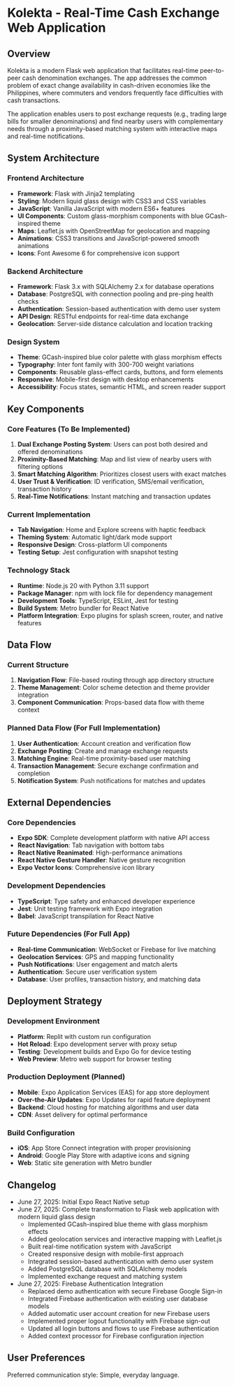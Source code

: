 # Kolekta - Real-Time Cash Exchange Web Application

## Overview

Kolekta is a modern Flask web application that facilitates real-time peer-to-peer cash denomination exchanges. The app addresses the common problem of exact change availability in cash-driven economies like the Philippines, where commuters and vendors frequently face difficulties with cash transactions.

The application enables users to post exchange requests (e.g., trading large bills for smaller denominations) and find nearby users with complementary needs through a proximity-based matching system with interactive maps and real-time notifications.

## System Architecture

### Frontend Architecture
- **Framework**: Flask with Jinja2 templating
- **Styling**: Modern liquid glass design with CSS3 and CSS variables
- **JavaScript**: Vanilla JavaScript with modern ES6+ features
- **UI Components**: Custom glass-morphism components with blue GCash-inspired theme
- **Maps**: Leaflet.js with OpenStreetMap for geolocation and mapping
- **Animations**: CSS3 transitions and JavaScript-powered smooth animations
- **Icons**: Font Awesome 6 for comprehensive icon support

### Backend Architecture
- **Framework**: Flask 3.x with SQLAlchemy 2.x for database operations
- **Database**: PostgreSQL with connection pooling and pre-ping health checks
- **Authentication**: Session-based authentication with demo user system
- **API Design**: RESTful endpoints for real-time data exchange
- **Geolocation**: Server-side distance calculation and location tracking

### Design System
- **Theme**: GCash-inspired blue color palette with glass morphism effects
- **Typography**: Inter font family with 300-700 weight variations
- **Components**: Reusable glass-effect cards, buttons, and form elements
- **Responsive**: Mobile-first design with desktop enhancements
- **Accessibility**: Focus states, semantic HTML, and screen reader support

## Key Components

### Core Features (To Be Implemented)
1. **Dual Exchange Posting System**: Users can post both desired and offered denominations
2. **Proximity-Based Matching**: Map and list view of nearby users with filtering options
3. **Smart Matching Algorithm**: Prioritizes closest users with exact matches
4. **User Trust & Verification**: ID verification, SMS/email verification, transaction history
5. **Real-Time Notifications**: Instant matching and transaction updates

### Current Implementation
- **Tab Navigation**: Home and Explore screens with haptic feedback
- **Theming System**: Automatic light/dark mode support
- **Responsive Design**: Cross-platform UI components
- **Testing Setup**: Jest configuration with snapshot testing

### Technology Stack
- **Runtime**: Node.js 20 with Python 3.11 support
- **Package Manager**: npm with lock file for dependency management
- **Development Tools**: TypeScript, ESLint, Jest for testing
- **Build System**: Metro bundler for React Native
- **Platform Integration**: Expo plugins for splash screen, router, and native features

## Data Flow

### Current Structure
1. **Navigation Flow**: File-based routing through app directory structure
2. **Theme Management**: Color scheme detection and theme provider integration
3. **Component Communication**: Props-based data flow with theme context

### Planned Data Flow (For Full Implementation)
1. **User Authentication**: Account creation and verification flow
2. **Exchange Posting**: Create and manage exchange requests
3. **Matching Engine**: Real-time proximity-based user matching
4. **Transaction Management**: Secure exchange confirmation and completion
5. **Notification System**: Push notifications for matches and updates

## External Dependencies

### Core Dependencies
- **Expo SDK**: Complete development platform with native API access
- **React Navigation**: Tab navigation with bottom tabs
- **React Native Reanimated**: High-performance animations
- **React Native Gesture Handler**: Native gesture recognition
- **Expo Vector Icons**: Comprehensive icon library

### Development Dependencies
- **TypeScript**: Type safety and enhanced developer experience
- **Jest**: Unit testing framework with Expo integration
- **Babel**: JavaScript transpilation for React Native

### Future Dependencies (For Full App)
- **Real-time Communication**: WebSocket or Firebase for live matching
- **Geolocation Services**: GPS and mapping functionality
- **Push Notifications**: User engagement and match alerts
- **Authentication**: Secure user verification system
- **Database**: User profiles, transaction history, and matching data

## Deployment Strategy

### Development Environment
- **Platform**: Replit with custom run configuration
- **Hot Reload**: Expo development server with proxy setup
- **Testing**: Development builds and Expo Go for device testing
- **Web Preview**: Metro web support for browser testing

### Production Deployment (Planned)
- **Mobile**: Expo Application Services (EAS) for app store deployment
- **Over-the-Air Updates**: Expo Updates for rapid feature deployment
- **Backend**: Cloud hosting for matching algorithms and user data
- **CDN**: Asset delivery for optimal performance

### Build Configuration
- **iOS**: App Store Connect integration with proper provisioning
- **Android**: Google Play Store with adaptive icons and signing
- **Web**: Static site generation with Metro bundler

## Changelog

- June 27, 2025: Initial Expo React Native setup
- June 27, 2025: Complete transformation to Flask web application with modern liquid glass design
  - Implemented GCash-inspired blue theme with glass morphism effects
  - Added geolocation services and interactive mapping with Leaflet.js
  - Built real-time notification system with JavaScript
  - Created responsive design with mobile-first approach
  - Integrated session-based authentication with demo user system
  - Added PostgreSQL database with SQLAlchemy models
  - Implemented exchange request and matching system
- June 27, 2025: Firebase Authentication Integration
  - Replaced demo authentication with secure Firebase Google Sign-in
  - Integrated Firebase authentication with existing user database models
  - Added automatic user account creation for new Firebase users
  - Implemented proper logout functionality with Firebase sign-out
  - Updated all login buttons and flows to use Firebase authentication
  - Added context processor for Firebase configuration injection

## User Preferences

Preferred communication style: Simple, everyday language.